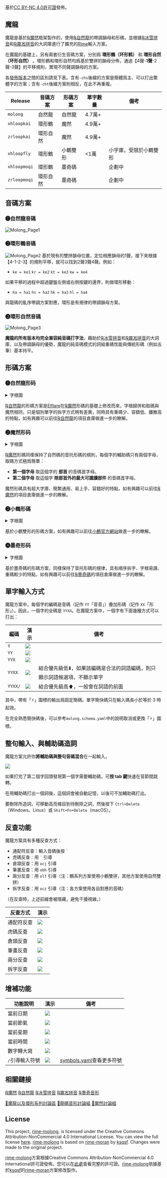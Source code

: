基於[CC BY-NC 4.0許可證](LICENSE)發佈。

## 魔龍

魔龍是基於[℞魔然](https://github.com/ksqsf/rime-moran)框架製作的，使用[℞自然龍](https://github.com/Elflare/rime-zrlong)的帶調韻母和形碼，並根據[℞冰雪拼音](https://github.com/hanzi-chai/rime-snow-pinyin)和[℞霧凇拼音](https://github.com/iDvel/rime-ice)的大詞庫進行了擴充的[Rime](https://rime.im/)輸入方案。

在魔龍的基礎上，另有兩套衍生音碼方案，分別爲 **環形鶴（环形鹤）** 和 **環形自然（环形自然）** 。環形鶴和環形自然均爲基於雙拼的韻母分佈，通過【4聲-**1聲**-2聲-3聲】的平移規則，實現不同聲調韻母的方案。

各[發佈版本](https://github.com/jack2game/rime-molong/releases)之間的區別請見下表。含有`-chs`後綴的方案是簡體爲主、可以打出繁體字的方案；含有`-cht`後綴方案則相反，在此不再重複。

| Release      | 音碼方案 | 形碼方案 | 單字數量  | 備考          |
| ------------ | ---- | ---- | ----- | ----------- |
| `molong`     | 自然龍  | 自然龍  | 4.7萬+ |             |
| `xhloopkai`  | 環形鶴  | 魔然   | 4.9萬+ |             |
| `zrloopkai`  | 環形自然 | 魔然   | 4.9萬+ |             |
| `xhloopfly`  | 環形鶴  | 小鶴雙形 | <1萬   | 小字庫，受限於小鶴雙形 |
| `xhloopmoqi` | 環形鶴  | 墨奇碼  |       | 企劃中         |
| `zrloopmoqi` | 環形自然 | 墨奇碼  |       | 企劃中         |


## 音碼方案
### ❶自然龍音碼
![Molong_Page1](https://github.com/jack2game/rime-molong/assets/16070158/bc588c94-21cd-4868-99ac-1b459e9509e1)

### ❷環形鶴音碼
![Molong_Page2](https://github.com/jack2game/rime-molong/assets/16070158/747a0c49-e4bf-4a69-92ac-941e97e2c763)
基於現有的雙拼韻母位置，定位相應韻母的1聲，接下來根據【4-1-2-3】的規則平移，就可以找到2聲3聲4聲。例如：
- `ke = ke1` `kr = ke2` `kt = ke3` `kw = ke4`

如果平移的過程中超過鍵盤左側或右側按鍵的邊界，則做環形移動：
- `ha = ha1` `hs = ha2` `hk = ha3` `hl = ha4`

與龍碼的亂序帶調方案對應，環形是有規律的帶調韻母方案。

### ❸環形自然音碼
![Molong_Page3](https://github.com/jack2game/rime-molong/assets/16070158/2c131c26-1d33-4d5c-87f3-2215c25b05d7)

**魔龍的所有版本均完全兼容純音碼打字法**，藉助於[℞冰雪拼音](https://github.com/hanzi-chai/rime-snow-pinyin)和[℞霧凇拼音](https://github.com/iDvel/rime-ice)的大詞庫，以及帶調韻母的優勢，魔龍的純音碼模式的詞組重碼性能與傳統形碼（例如五筆）基本持平。
## 形碼方案
### ❶自然龍形码
<details>

<summary>字根圖</summary>

![moran](https://github.com/jack2game/rime-molong/assets/16070158/5a870436-d4e6-4b2e-a69a-1d9927294222)
（Credit：@更漏子 製圖）

</details>

[℞自然龍](https://github.com/Elflare/rime-zrlong)的形碼方案是[Elflare](https://github.com/Elflare)在[℞魔然](https://github.com/ksqsf/rime-moran)形碼的基礎上修改而來，字根歸併和取碼與魔然相同，只是個別單字的拆字方式稍有差異，同時具有重碼少、容錯低、離散高的特點，如有興趣可以前往[℞自然龍](https://github.com/Elflare/rime-zrlong)的項目倉庫做進一步的瞭解。

### ❷魔然形码
<details>

<summary>字根圖</summary>

![moran](https://github.com/jack2game/rime-molong/assets/16070158/5a870436-d4e6-4b2e-a69a-1d9927294222)
（Credit：@更漏子 製圖）

</details>

[℞魔然](https://github.com/ksqsf/rime-moran)形碼同樣保持了自然碼的音托形碼的規則，每個字的輔助碼只有兩個字母，取碼方式極爲簡單：
- **第一個字母** 取這個字的 **部首** 的音碼首字母。
- **第二個字母** 取這個字 **除部首外的最大可識讀部件** 的音碼首字母。

魔然形碼具有超大字庫、簡繁通用、易上手、容錯好的特點，如有興趣可以前往[℞魔然](https://github.com/ksqsf/rime-moran)的項目倉庫做進一步的瞭解。

### ❸小鶴形碼

<details>

<summary>字根圖</summary>

![xhzg](https://github.com/jack2game/rime-molong/assets/16070158/c48aaa4d-fa3d-4ff8-83dd-663d18e8781d)

</details>

基於小鶴雙形的形碼方案，如有興趣可以前往[小鶴官方網站](https://flypy.cc/#/ux)做進一步的瞭解。

### ❹墨奇形码

<details>

<summary>字根圖</summary>

![Molong_Page4](https://github.com/jack2game/rime-molong/assets/16070158/63572000-632b-4511-8159-406776853e3b)

</details>

基於墨奇碼的形碼方案，同樣保持了音托形碼的規律，具有順序拆字、字根易讀、重碼較少的特點，如有興趣可以前往[℞墨奇碼](https://github.com/gaboolic/rime-shuangpin-fuzhuma/wiki/%E5%A2%A8%E5%A5%87%E7%A0%81%E6%8B%86%E5%88%86%E8%A7%84%E5%88%99)的項目倉庫做進一步的瞭解。


## 單字輸入方式

魔龍方案中，每個字的編碼是音碼（記作 `YY`「音音」）疊加形碼（記作 `XX`「形形」）。因此，一個字的全碼是 `YYXX`。在魔龍方案中，一個字有下面幾種方式可以打出：

| 編碼      | 演示                                                                                                        | 備考                                     |
| ------- | --------------------------------------------------------------------------------------------------------- | -------------------------------------- |
| `Y`     | <img src="https://github.com/jack2game/rime-molong/assets/16070158/c57f482a-261e-4390-ac57-83e1de3f9e21"> |                                        |
| `YY`    | <img src="https://github.com/jack2game/rime-molong/assets/16070158/659635ef-dc0c-408c-b7a6-0786cb2eda9d"> |                                        |
| `YYX`   | <img src="https://github.com/jack2game/rime-molong/assets/16070158/8460d133-281d-48a0-8155-43908bee9dc6"> |                                        |
| `YYXX`  | <img src="https://github.com/jack2game/rime-molong/assets/16070158/6646ccb6-43ff-49a7-a8ad-724f3c9d3e2b"> | 結合優先級低⬇️，如果該編碼是合法的詞語編碼，則只顯示詞語候選項，不顯示單字 |
| `YYXX/` | <img src="https://github.com/jack2game/rime-molong/assets/16070158/2dd3ed1d-eb33-4dd3-8762-052e747598ba"> | 結合優先級高⬆️，一般會在詞語的前面                     |

其中，帶有「⚡️」圖標的輸出爲固定簡碼。單字簡快碼只在輸入碼長小於等於 3 時起效。

在完全熟悉簡快碼後，可以參考`molong.schema.yaml`中的說明取消或更換「⚡️」圖標。


## 整句輸入、與輔助碼造詞
魔龍方案允許你**將輔助碼與整句音碼混合**在一起輸入。

<img src="https://github.com/jack2game/rime-molong/assets/16070158/42465986-7691-48f1-be0e-b6a64aff797e">

如果打完了第二個字回頭發現第一個字需要輔助碼，可**按 tab 鍵**快速在音節間跳轉。

在用輔助碼打出一個詞後，這個詞會被自動記憶，以後可不加輔助碼打出。

要刪除所造詞，可移動高亮條目到待刪除之詞，然後按下 `Ctrl+Delete` （Windows、Linux）或 `Shift+Fn+Delete`（macOS）。


## 反查功能
魔龍方案具有多種反查方式：
- 通配符反查：輸入音碼後按 `` ` ``
- 虎碼反查：用 `` ` `` 引導
- 倉頡反查：用 ``ocj`` 引導
- 筆畫反查：用 ``obh`` 引導
- 兩分反查：用 ``olf`` 引導（注：鶴系列方案使用小鶴雙拼，其他方案使用自然雙拼）
- 拆字反查：用 ``ocz`` 引導（注：各方案使用各自對應的音碼）

（在反查時，上述前綴會被隱藏，避免干擾視線。）

| 反查方式  | 演示                                                                                                        |
| ----- | --------------------------------------------------------------------------------------------------------- |
| 通配符反查 | <img src="https://github.com/jack2game/rime-molong/assets/16070158/73c5fc63-7ad8-4fcc-8f18-c6aceb65b530"> |
| 虎碼反查  | <img src="https://github.com/jack2game/rime-molong/assets/16070158/fa6ee644-c451-472b-a4cf-4200d9686f49"> |
| 倉頡反查  | <img src="https://github.com/jack2game/rime-molong/assets/16070158/1f58295e-37f9-4f27-8ce1-401e5e7cc00f"> |
| 筆畫反查  | <img src="https://github.com/jack2game/rime-molong/assets/16070158/b8832cb7-f965-4434-9701-84819f904f87"> |
| 兩分反查  | <img src="https://github.com/jack2game/rime-molong/assets/16070158/398a0b1f-ec03-4ec9-8f65-54858a3475b8"> |
| 拆字反查  | <img src="https://github.com/jack2game/rime-molong/assets/16070158/a6eed195-4b1d-4596-bdd9-7bb96f98cdb1"> |

## 增補功能

| 功能說明      | 演示                                                                                                        | 備考                                                                                                  |
| --------- | --------------------------------------------------------------------------------------------------------- | --------------------------------------------------------------------------------------------------- |
| 當前日期      | <img src="https://github.com/jack2game/rime-molong/assets/16070158/d46dc050-99d7-4894-ba84-d7ad480f52f3"> |                                                                                                     |
| 當前節氣      | <img src="https://github.com/jack2game/rime-molong/assets/16070158/e816eea4-ad71-454c-a6cd-10568375584c"> |                                                                                                     |
| 當前星期      | <img src="https://github.com/jack2game/rime-molong/assets/16070158/a965c249-3e1b-4b75-aada-a7573a6110ea"> |                                                                                                     |
| 當前時間      | <img src="https://github.com/jack2game/rime-molong/assets/16070158/e6c4a829-84d2-45df-a5b5-7f6bc86a0154"> |                                                                                                     |
| 數字轉大寫     | <img src="https://github.com/jack2game/rime-molong/assets/16070158/2861499d-1b52-4172-993f-ea48948c8e0d"> |                                                                                                     |
| `/`引導輸入符號 | <img src="https://github.com/jack2game/rime-molong/assets/16070158/aa2548a3-9ec2-4c2d-9288-97428392e846"> | [symbols.yaml](https://github.com/jack2game/rime-molong/blob/main/molong-chs/symbols.yaml)查看更多符號 |

## 相關鏈接
[℞魔然](https://github.com/ksqsf/rime-moran)  [℞自然龍](https://github.com/Elflare/rime-zrlong)  [℞冰雪拼音](https://github.com/hanzi-chai/rime-snow-pinyin)  [℞霧凇拼音](https://github.com/iDvel/rime-ice)  [℞墨奇音形](https://github.com/gaboolic/rime-shuangpin-fuzhuma)

[💬魔龍以及環形系列討論區](https://github.com/jack2game/rime-molong/discussions)  [💬龍碼音形討論組](https://qm.qq.com/q/HMnh5u93Ik)  [💬魔然討論組](https://qm.qq.com/q/XdQPaf3fSq)


## License
This project, [rime-molong](https://github.com/jack2game/rime-molong), is licensed under the Creative Commons Attribution-NonCommercial 4.0 International License. You can view the full license [here](LICENSE). [rime-molong](https://github.com/jack2game/rime-molong) is based on [rime-moran](https://github.com/ksqsf/rime-moran) by [ksqsf](https://github.com/ksqsf). Changes were made to the original project.

[rime-molong](https://github.com/jack2game/rime-molong)方案根據Creative Commons Attribution-NonCommercial 4.0 International許可證發佈。您可以在[此處](LICENSE)查看完整的許可證。[rime-molong](https://github.com/jack2game/rime-molong)依據基於[ksqsf](https://github.com/ksqsf)的[rime-moran](https://github.com/ksqsf/rime-moran)方案修改製作。
